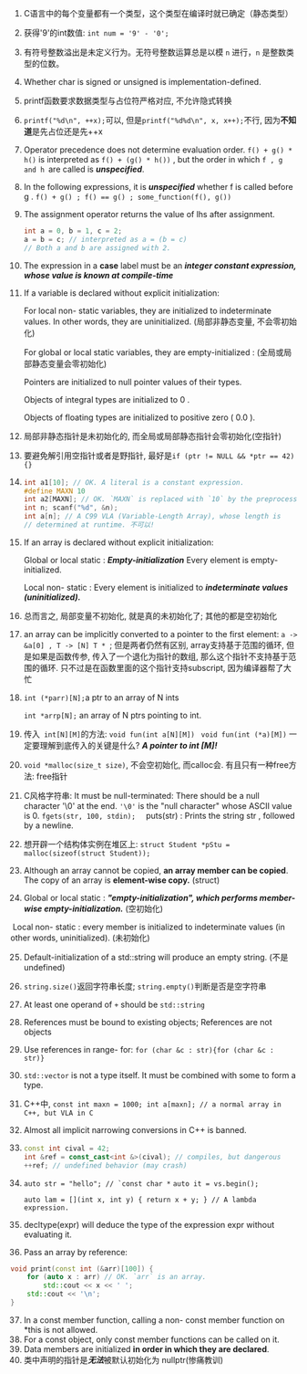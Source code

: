 1. C语言中的每个变量都有一个类型，这个类型在编译时就已确定（静态类型）

2. 获得'9'的int数值: ``int num = '9' - '0';``

3. 有符号整数溢出是未定义行为。无符号整数运算总是以模 `n` 进行，`n` 是整数类型的位数。

4. Whether char is signed or unsigned is implementation-defined.

5. printf函数要求数据类型与占位符严格对应, 不允许隐式转换

6. ``printf("%d\n", ++x);``可以, 但是``printf("%d%d\n", x, x++);``不行, 因为**不知道**是先占位还是先++x

7. Operator precedence does not determine evaluation order.  ``f() + g() * h()`` is interpreted as ``f() + (g() * h())`` , but the order in which ``f , g and h ``are called is ***unspecified***.

8. In the following expressions, it is ***unspecified*** whether f is called before g .
   ``f() + g() ; f() == g() ; some_function(f(), g())``

9. The assignment operator returns the value of lhs after assignment. 

   ````c
   int a = 0, b = 1, c = 2;
   a = b = c; // interpreted as a = (b = c)
   // Both a and b are assigned with 2.
   ````

10. The expression in a **case** label must be an ***integer constant expression, whose value is known at compile-time***

11. If a variable is declared without explicit initialization: 

    For local non- static variables, they are initialized to indeterminate values. In other words, they are uninitialized. (局部非静态变量, 不会零初始化)

    For global or local static variables, they are empty-initialized : (全局或局部静态变量会零初始化)

    Pointers are initialized to null pointer values of their types. 

    Objects of integral types are initialized to 0 .

    Objects of floating types are initialized to positive zero ( 0.0 ). 

12. 局部非静态指针是未初始化的, 而全局或局部静态指针会零初始化(空指针)

13. 要避免解引用空指针或者是野指针, 最好是``if (ptr != NULL && *ptr == 42){}``

14. ````c
    int a1[10]; // OK. A literal is a constant expression.
    #define MAXN 10
    int a2[MAXN]; // OK. `MAXN` is replaced with `10` by the preprocessor.
    int n; scanf("%d", &n);
    int a[n]; // A C99 VLA (Variable-Length Array), whose length is
    // determined at runtime. 不可以!
    ````

15. If an array is declared without explicit initialization: 

    Global or local static : ***Empty-initialization*** Every element is empty-initialized. 

    Local non- static : Every element is initialized to ***indeterminate values*** ***(uninitialized).***

16. 总而言之, 局部变量不初始化, 就是真的未初始化了; 其他的都是空初始化

17. an array can be implicitly converted to a pointer to the first element: ``a -> &a[0] , T -> [N] T * ``; 但是两者仍然有区别, array支持基于范围的循环, 但是如果是函数传参, 传入了一个退化为指针的数组, 那么这个指针不支持基于范围的循环. 只不过是在函数里面的这个指针支持subscript, 因为编译器帮了大忙

18. ``int (*parr)[N];``a ptr to an array of N ints   

    ``int *arrp[N];`` an array of N ptrs pointing to int.

19. 传入`` int[N][M]``的方法:  ``void fun(int a[N][M]) ``  ``void fun(int (*a)[M])`` 一定要理解到底传入的关键是什么? ***A pointer to int [M]!***

20. ``void *malloc(size_t size)``, 不会空初始化, 而calloc会. 有且只有一种free方法: free指针

21. C风格字符串: It must be null-terminated: There should be a null character '\0' at the end. ``'\0'`` is the "null character" whose ASCII value is 0. ``fgets(str, 100, stdin);  ``    puts(str) : Prints the string str , followed by a newline.

22. 想开辟一个结构体实例在堆区上: ``struct Student *pStu = malloc(sizeof(struct Student));``

23.  Although an array cannot be copied, **an array member can be copied**. The copy of an array is **element-wise copy.** (struct)

24. Global or local static : ***"empty-initialization", which performs member-wise empty-initialization.*** (空初始化)

​		Local non- static : every member is initialized to indeterminate values (in other 		words, uninitialized). (未初始化)

25. Default-initialization of a std::string will produce an empty string. (不是undefined)
26. ``string.size()``返回字符串长度; ``string.empty()``判断是否是空字符串
27. At least one operand of ``+`` should be ``std::string ``
28. References must be bound to existing objects; References are not objects
29. Use references in range- for: ``for (char &c : str){for (char &c : str)}``
30. ``std::vector`` is not a type itself. It must be combined with some  to form a type.
31. C++中, ``const int maxn = 1000; int a[maxn]; // a normal array in C++, but VLA in C``

32. Almost all implicit narrowing conversions in C++ is banned. 

33. ````c++
    const int cival = 42;
    int &ref = const_cast<int &>(cival); // compiles, but dangerous
    ++ref; // undefined behavior (may crash)
    ````

34. ``auto str = "hello"; // `const char *`` ``auto it = vs.begin();``

    ``auto lam = [](int x, int y) { return x + y; } // A lambda expression.``

35. decltype(expr) will deduce the type of the expression expr without evaluating it.

36. Pass an array by reference: 

````c++
void print(const int (&arr)[100]) {
	for (auto x : arr) // OK. `arr` is an array.
		std::cout << x << ' ';
	std::cout << '\n';
}
````

37. In a const member function, calling a non- const member function on *this is not allowed.
38. For a const object, only const member functions can be called on it.
39. Data members are initialized **in order in which they are declared**.
40. 类中声明的指针是***无法***被默认初始化为 nullptr(惨痛教训)

